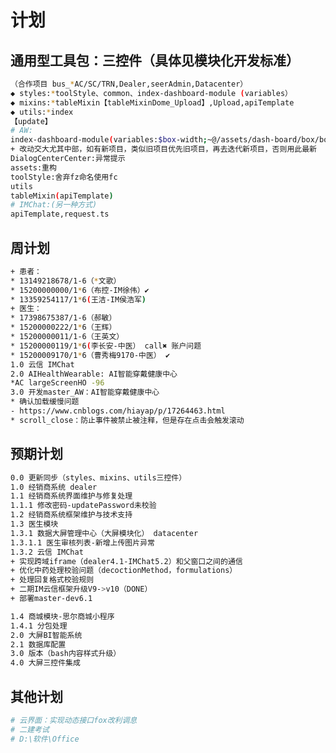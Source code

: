<!--
 * @Descripttion: 周计划
 * @version: 1.0.0
 * @Author: Kenny
 * @Date: 2025-04-30 15:42:29
 * @LastEditors: ~
 * @LastEditTime: 2025-06-19 15:36:07
-->
# 计划

## 通用型工具包：三控件（具体见模块化开发标准）

```bash
（合作项目 bus_*AC/SC/TRN,Dealer,seerAdmin,Datacenter）
◆ styles:*toolStyle、common、index-dashboard-module (variables）
◆ mixins:*tableMixin【tableMixinDome_Upload】,Upload,apiTemplate
◆ utils:*index
【update】
# AW:
index-dashboard-module(variables:$box-width;~@/assets/dash-board/box/box;添加el-table-bg)
+ 改动交大尤其中部，如有新项目，类似旧项目优先旧项目，再去迭代新项目，否则用此最新
DialogCenterCenter:异常提示
assets:重构
toolStyle:舍弃fz命名使用fc
utils
tableMixin(apiTemplate)
# IMChat:(另一种方式)
apiTemplate,request.ts
```

## 周计划

```bash
+ 患者：
* 13149218678/1-6（*文歌）
* 15200000000/1*6（布控-IM徐伟）✔
* 13359254117/1*6(王洁-IM侯浩军)
+ 医生：
* 17398675387/1-6（郝敏）
* 15200000222/1*6（王辉）
* 15200000011/1-6（王英文）
* 15200000119/1*6(李长安-中医） call✖ 账户问题
* 15200009170/1*6（曹秀梅9170-中医） ✔
1.0 云信 IMChat
2.0 AIHealthWearable: AI智能穿戴健康中心
*AC largeScreenHO -96
3.0 开发master_AW：AI智能穿戴健康中心
* 确认加载缓慢问题
- https://www.cnblogs.com/hiayap/p/17264463.html
* scroll_close：防止事件被禁止被注释，但是存在点击会触发滚动
```

## 预期计划

```bash
0.0 更新同步（styles、mixins、utils三控件）
1.0 经销商系统 dealer
1.1 经销商系统界面维护与修复处理
1.1.1 修改密码-updatePassword未校验
1.2 经销商系统框架维护与技术支持
1.3 医生模块
1.3.1 数据大屏管理中心（大屏模块化） datacenter
1.3.1.1 医生审核列表-新增上传图片异常
1.3.2 云信 IMChat
+ 实现跨域iframe（dealer4.1-IMChat5.2）和父窗口之间的通信
+ 优化中药处理校验问题（decoctionMethod，formulations）
+ 处理回复格式校验规则
+ 二期IM云信框架升级V9->v10（DONE）
+ 部署master-dev6.1

1.4 商城模块-思尔商城小程序
1.4.1 分包处理
2.0 大屏BI智能系统
2.1 数据库配置
3.0 版本（bash内容样式升级）
4.0 大屏三控件集成

```

## 其他计划

```bash
# 云界面：实现动态接口fox改利调息
# 二建考试
# D:\软件\Office
```
